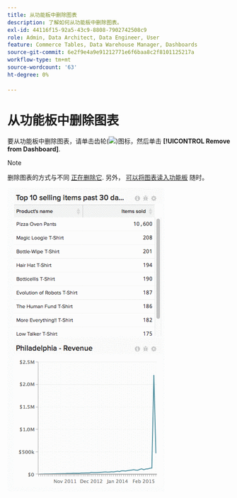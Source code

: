 ```yaml
---
title: 从功能板中删除图表
description: 了解如何从功能板中删除图表。
exl-id: 44116f15-92a5-43c9-8808-7902742508c9
role: Admin, Data Architect, Data Engineer, User
feature: Commerce Tables, Data Warehouse Manager, Dashboards
source-git-commit: 6e2f9e4a9e91212771e6f6baa8c2f8101125217a
workflow-type: tm+mt
source-wordcount: '63'
ht-degree: 0%

---
```


# 从功能板中删除图表

要从功能板中删除图表，请单击齿轮(![](../../assets/gear-icon.png))图标，然后单击 **[!UICONTROL Remove from Dashboard]**.

>[!NOTE]
>
>删除图表的方式与不同 [正在删除它](../../data-user/dashboards/delete-chart.md). 另外， [可以将图表读入功能板](../../data-user/dashboards/add-charts-dashboard.md) 随时。

![删除图表](../../assets/Removing_Charts_from_Dashboards.gif)
